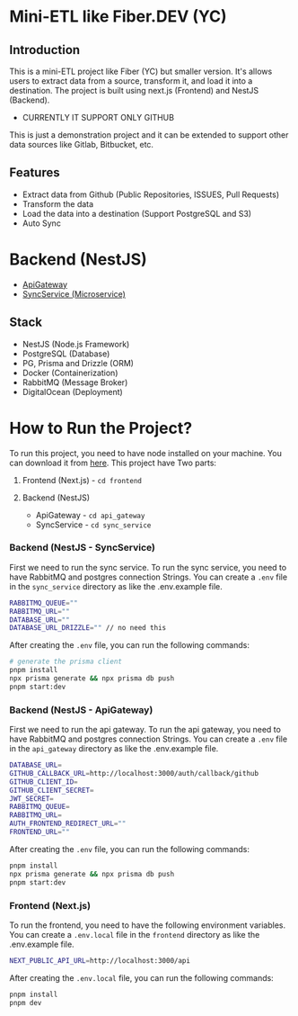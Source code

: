 # Mini-ETL like Fiber.DEV (YC)

## Introduction

This is a mini-ETL project like Fiber (YC) but smaller version. It's allows users to extract data from a source, transform it, and load it into a destination. The project is built using next.js (Frontend) and NestJS (Backend).

- CURRENTLY IT SUPPORT ONLY GITHUB

This is just a demonstration project and it can be extended to support other data sources like Gitlab, Bitbucket, etc.

## Features

- Extract data from Github (Public Repositories, ISSUES, Pull Requests)
- Transform the data
- Load the data into a destination (Support PostgreSQL and S3)
- Auto Sync

# Backend (NestJS)

- [ApiGateway](api_gateway)
- [SyncService (Microservice)](sync_service)

## Stack

- NestJS (Node.js Framework)
- PostgreSQL (Database)
- PG, Prisma and Drizzle (ORM)
- Docker (Containerization)
- RabbitMQ (Message Broker)
- DigitalOcean (Deployment)

# How to Run the Project?

To run this project, you need to have node installed on your machine. You can download it from [here](https://nodejs.org/en/). This project have Two parts:

1. Frontend (Next.js) - `cd frontend`
2. Backend (NestJS)

   - ApiGateway - `cd api_gateway`
   - SyncService - `cd sync_service`

### Backend (NestJS - SyncService)

First we need to run the sync service. To run the sync service, you need to have RabbitMQ and postgres connection Strings. You can create a `.env` file in the `sync_service` directory as like the .env.example file.

```bash
RABBITMQ_QUEUE=""
RABBITMQ_URL=""
DATABASE_URL=""
DATABASE_URL_DRIZZLE="" // no need this
```

After creating the `.env` file, you can run the following commands:

```bash
# generate the prisma client
pnpm install
npx prisma generate && npx prisma db push
pnpm start:dev
```

### Backend (NestJS - ApiGateway)

First we need to run the api gateway. To run the api gateway, you need to have RabbitMQ and postgres connection Strings. You can create a `.env` file in the `api_gateway` directory as like the .env.example file.

```bash
DATABASE_URL=
GITHUB_CALLBACK_URL=http://localhost:3000/auth/callback/github
GITHUB_CLIENT_ID=
GITHUB_CLIENT_SECRET=
JWT_SECRET=
RABBITMQ_QUEUE=
RABBITMQ_URL=
AUTH_FRONTEND_REDIRECT_URL=""
FRONTEND_URL=""
```

After creating the `.env` file, you can run the following commands:

```bash
pnpm install
npx prisma generate && npx prisma db push
pnpm start:dev
```

### Frontend (Next.js)

To run the frontend, you need to have the following environment variables. You can create a `.env.local` file in the `frontend` directory as like the .env.example file.

```bash
NEXT_PUBLIC_API_URL=http://localhost:3000/api
```

After creating the `.env.local` file, you can run the following commands:

```bash
pnpm install
pnpm dev
```
